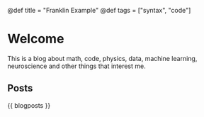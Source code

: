 @def title = "Franklin Example"
@def tags = ["syntax", "code"]

# Welcome

This is a blog about math, code, physics, data, machine learning, neuroscience and other things that interest me.

## Posts

{{ blogposts }}


